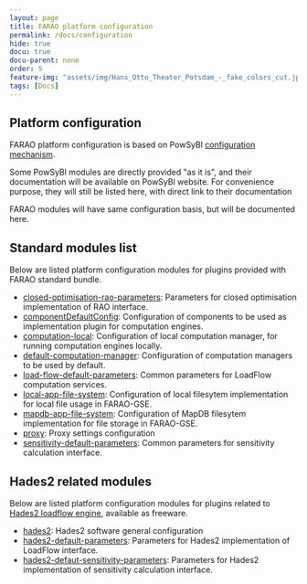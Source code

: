 ```yaml
---
layout: page
title: FARAO platform configuration
permalink: /docs/configuration
hide: true
docu: true
docu-parent: none
order: 5
feature-img: "assets/img/Hans_Otto_Theater_Potsdam_-_fake_colors_cut.jpg"
tags: [Docs]
---
```


## Platform configuration

FARAO platform configuration is based on PowSyBl [configuration mechanism](https://powsybl.github.io/docs/configuration/modules/).

Some PowSyBl modules are directly provided "as it is", and their documentation will be available on PowSyBl
website. For convenience purpose, they will still be listed here, with direct link to their documentation

FARAO modules will have same configuration basis, but will be documented here.

## Standard modules list

Below are listed platform configuration modules for plugins provided with FARAO standard bundle.

- [closed-optimisation-rao-parameters](closed-optimisation-rao-parameters.md): Parameters for closed optimisation
implementation of RAO interface. 
- [componentDefaultConfig](component-default-config.md): Configuration of components to be used as implementation
plugin for computation engines.
- [computation-local](https://powsybl.github.io/docs/configuration/modules/computation-local.html): Configuration of
local computation manager, for running computation engines locally.
- [default-computation-manager](https://powsybl.github.io/docs/configuration/modules/default-computation-manager.html):
Configuration of computation managers to be used by default.
- [load-flow-default-parameters](https://powsybl.github.io/docs/configuration/modules/load-flow-default-parameters.html): Common
parameters for LoadFlow computation services.
- [local-app-file-system](https://powsybl.github.io/docs/configuration/modules/local-app-file-system.html): Configuration
of local filesytem implementation for local file usage in FARAO-GSE. 
- [mapdb-app-file-system](https://powsybl.github.io/docs/configuration/modules/mapdb-app-file-system.html): Configuration
of MapDB filesytem implementation for file storage in FARAO-GSE.
- [proxy](proxy.md): Proxy settings configuration
- [sensitivity-default-parameters](https://powsybl.github.io/docs/configuration/modules/sensitivity-default-parameters.html):
Common parameters for sensitivity calculation interface.

## Hades2 related modules

Below are listed platform configuration modules for plugins related to [Hades2 loadflow engine](https://rte-france.github.io/hades2/index.html),
available as freeware.

- [hades2](https://rte-france.github.io/hades2/features/loadflow.html): Hades2 software general configuration
- [hades2-default-parameters](): Parameters for Hades2 implementation of LoadFlow interface.
- [hades2-defaut-sensitivity-parameters](): Parameters for Hades2 implementation of sensitivity calculation interface.
